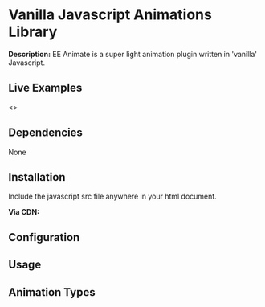 # Vanilla Javascript Animations Library #

**Description:** EE Animate is a super light animation plugin written in 'vanilla' Javascript.

## Live Examples

<<TKTKTK>>

## Dependencies

None

## Installation

Include the javascript src file anywhere in your html document.

**Via CDN:**

<script src='https://cdn.rawgit.com/dusthazard/Gruuvy/f94536e7/src/gruuvy.js'></script>

## Configuration

## Usage

## Animation Types
